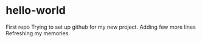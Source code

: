 # hello-world
First repo
Trying to set up github for my new project.
Adding few more lines
Refreshing my memories
